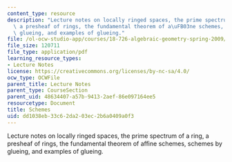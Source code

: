 ```yaml
---
content_type: resource
description: "Lecture notes on locally ringed spaces, the prime spectrum of a ring,\
  \ a presheaf of rings, the fundamental theorem of a\uFB03ne schemes, schemes by\
  \ glueing, and examples of glueing."
file: /ol-ocw-studio-app/courses/18-726-algebraic-geometry-spring-2009/dd1038eb33c62da203ec2b6a0409a0f3_MIT18_726s09_lec05_schemes.pdf
file_size: 120711
file_type: application/pdf
learning_resource_types:
- Lecture Notes
license: https://creativecommons.org/licenses/by-nc-sa/4.0/
ocw_type: OCWFile
parent_title: Lecture Notes
parent_type: CourseSection
parent_uid: 48634407-a57b-9413-2aef-86e097164ee5
resourcetype: Document
title: Schemes
uid: dd1038eb-33c6-2da2-03ec-2b6a0409a0f3
---
```

Lecture notes on locally ringed spaces, the prime spectrum of a ring, a presheaf of rings, the fundamental theorem of aﬃne schemes, schemes by glueing, and examples of glueing.
